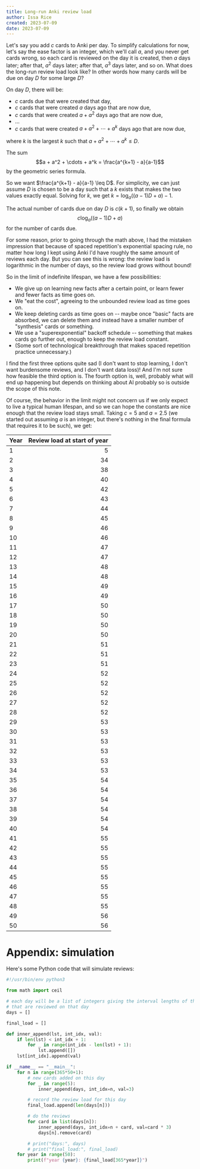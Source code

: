 ```yaml
---
title: Long-run Anki review load
author: Issa Rice
created: 2023-07-09
date: 2023-07-09
---
```


Let's say you add $c$ cards to Anki per day. To simplify calculations for now, let's say the ease factor is an integer, which we'll call $a$, and you never get cards wrong, so each card is reviewed on the day it is created, then $a$ days later; after that, $a^2$ days later; after that, $a^3$ days later, and so on. What does the long-run review load look like? In other words how many cards will be due on day $D$ for some large $D$?

On day $D$, there will be:

- $c$ cards due that were created that day,
- $c$ cards that were created $a$ days ago that are now due,
- $c$ cards that were created $a + a^2$ days ago that are now due,
- ...
- $c$ cards that were created $a + a^2 + \cdots + a^k$ days ago that are now due,

where $k$ is the largest $k$ such that $a + a^2 + \cdots + a^k \leq D$.

The sum $$a + a^2 + \cdots + a^k = \frac{a^{k+1} - a}{a-1}$$ by the geometric series formula.

So we want $\frac{a^{k+1} - a}{a-1} \leq D$. For simplicity, we can just assume $D$ is chosen to be a day such that a $k$ exists that makes the two values exactly equal. Solving for $k$, we get $k = \log_a((a-1)D + a) - 1$.

The actual number of cards due on day $D$ is $c(k+1)$, so finally we obtain $$c\log_a((a-1)D + a)$$ for the number of cards due.

For some reason, prior to going through the math above, I had the mistaken impression that because of spaced repetition's exponential spacing rule, no matter how long I kept using Anki I'd have roughly the same amount of reviews each day. But you can see this is wrong: the review load is logarithmic in the number of days, so the review load grows without bound!

So in the limit of indefinite lifespan, we have a few possibilities:

- We give up on learning new facts after a certain point, or learn fewer and fewer facts as time goes on.
- We "eat the cost", agreeing to the unbounded review load as time goes on.
- We keep deleting cards as time goes on -- maybe once "basic" facts are absorbed, we can delete them and instead have a smaller number of "synthesis" cards or something.
- We use a "superexponential" backoff schedule -- something that makes cards go further out, enough to keep the review load constant.
- (Some sort of technological breakthrough that makes spaced repetition practice unnecessary.)

I find the first three options quite sad (I don't want to stop learning, I don't want burdensome reviews, and I don't want data loss)! And I'm not sure how feasible the third option is. The fourth option is, well, probably what will end up happening but depends on thinking about AI probably so is outside the scope of this note.

Of course, the behavior in the limit might not concern us if we only expect to live a typical human lifespan, and so we can hope the constants are nice enough that the review load stays small. Taking $c=5$ and $a=2.5$ (we started out assuming $a$ is an integer, but there's nothing in the final formula that requires it to be such), we get:

|Year|Review load at start of year|
|-|-:|
|1|5|
|2|34|
|3|38|
|4|40|
|5|42|
|6|43|
|7|44|
|8|45|
|9|46|
|10|46|
|11|47|
|12|47|
|13|48|
|14|48|
|15|49|
|16|49|
|17|50|
|18|50|
|19|50|
|20|50|
|21|51|
|22|51|
|23|51|
|24|52|
|25|52|
|26|52|
|27|52|
|28|52|
|29|53|
|30|53|
|31|53|
|32|53|
|33|53|
|34|53|
|35|54|
|36|54|
|37|54|
|38|54|
|39|54|
|40|54|
|41|55|
|42|55|
|43|55|
|44|55|
|45|55|
|46|55|
|47|55|
|48|55|
|49|56|
|50|56|

# Appendix: simulation

Here's some Python code that will simulate reviews:

```python
#!/usr/bin/env python3

from math import ceil

# each day will be a list of integers giving the interval lengths of the cards
# that are reviewed on that day
days = []

final_load = []

def inner_append(lst, int_idx, val):
    if len(lst) < int_idx + 1:
        for _ in range(int_idx - len(lst) + 1):
            lst.append([])
    lst[int_idx].append(val)

if __name__ == "__main__":
    for n in range(365*50+1):
        # new cards added on this day
        for _ in range(5):
            inner_append(days, int_idx=n, val=3)

        # record the review load for this day
        final_load.append(len(days[n]))

        # do the reviews
        for card in list(days[n]):
            inner_append(days, int_idx=n + card, val=card * 3)
            days[n].remove(card)

        # print("days:", days)
        # print("final_load:", final_load)
    for year in range(50):
        print(f"year {year}: {final_load[365*year]}")
```